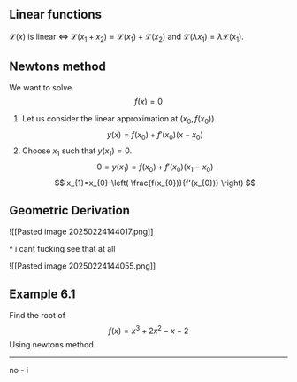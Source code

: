 
## Linear functions

$\mathcal{L}(x)$ is linear $\iff$ $\mathcal{L}(x_{1}+x_{2}) = \mathcal{L}(x_{1}) + \mathcal{L}(x_{2})$ and $\mathcal{L}(\lambda x_{1}) = \lambda \mathcal{L}(x_{1})$.

## Newtons method

We want to solve $$
f(x) = 0
$$
1. Let us consider the linear approximation at $(x_{0}, f(x_{0}))$ $$
y(x) = f(x_{0}) + f'(x_{0})(x-x_{0})
$$
2. Choose $x_{1}$ such that $y(x_{1}) = 0$. $$
0 = y(x_{1}) = f(x_{0}) + f'(x_{0}) (x_{1}-x_{0})
$$
$$
x_{1}=x_{0}-\left( \frac{f(x_{0})}{f'(x_{0})} \right)
$$

## Geometric Derivation

![[Pasted image 20250224144017.png]]

^ i cant fucking see that at all 

![[Pasted image 20250224144055.png]]


## Example 6.1

Find the root of $$
f(x) = x^{3} + 2x^{2} - x -2
$$
Using newtons method.

---

no - i